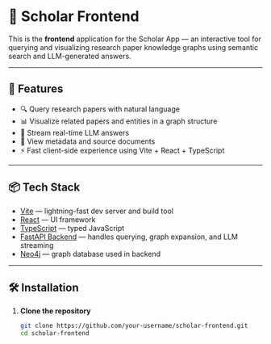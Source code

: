 
# 📘 Scholar Frontend

This is the **frontend** application for the Scholar App — an interactive tool for querying and visualizing research paper knowledge graphs using semantic search and LLM-generated answers.

---

## 🚀 Features

- 🔍 Query research papers with natural language
- 📊 Visualize related papers and entities in a graph structure
- 🧠 Stream real-time LLM answers
- 📄 View metadata and source documents
- ⚡ Fast client-side experience using Vite + React + TypeScript

---

## 📦 Tech Stack

- [Vite](https://vitejs.dev/) — lightning-fast dev server and build tool
- [React](https://reactjs.org/) — UI framework
- [TypeScript](https://www.typescriptlang.org/) — typed JavaScript
- [FastAPI Backend](https://fastapi.tiangolo.com/) — handles querying, graph expansion, and LLM streaming
- [Neo4j](https://neo4j.com/) — graph database used in backend

---

## 🛠️ Installation

1. **Clone the repository**
   ```bash
   git clone https://github.com/your-username/scholar-frontend.git
   cd scholar-frontend
